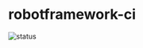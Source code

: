 # robotframework-ci
![status](https://github.com/rlhorochovec/robotframework-ci/actions/workflows/maven.yml/badge.svg)
